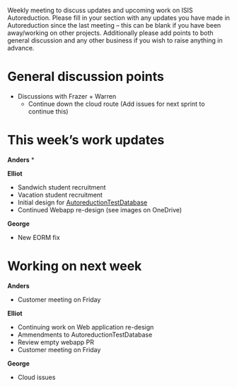 Weekly meeting to discuss updates and upcoming work on ISIS Autoreduction.
Please fill in your section with any updates you have made in Autoreduction since the last meeting – this can be blank if you have been away/working on other projects. Additionally please add points to both general discussion and any other business if you wish to raise anything in advance. 

General discussion points
=========================
* Discussions with Frazer + Warren 
  * Continue down the cloud route (Add issues for next sprint to continue this)

This week’s work updates
========================

**Anders**
* 

**Elliot**
* Sandwich student recruitment
* Vacation student recruitment
* Initial design for [AutoreductionTestDatabase](https://github.com/ISISScientificComputing/autoreduce-documents/tree/master/design/AutoreductionTestDatabase)
* Continued Webapp re-design (see images on OneDrive)

**George**
* New EORM fix

Working on next week
====================

**Anders**
* Customer meeting on Friday

**Elliot**
* Continuing work on Web application re-design
* Ammendments to AutoreductionTestDatabase
* Review empty webapp PR
* Customer meeting on Friday

**George**
* Cloud issues


